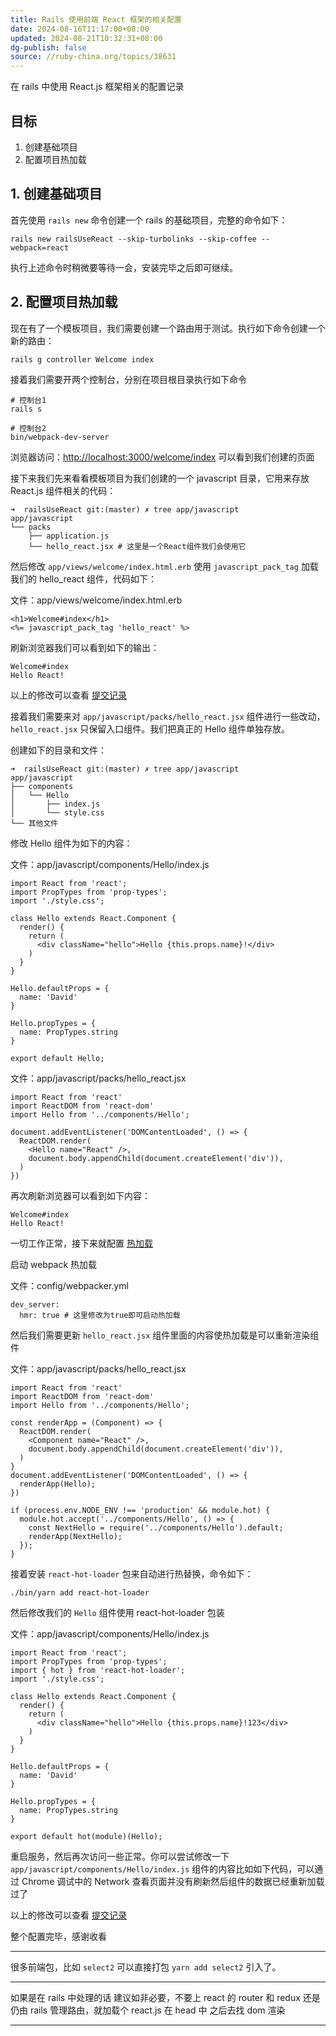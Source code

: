 ```yaml
---
title: Rails 使用前端 React 框架的相关配置
date: 2024-08-16T11:17:00+08:00
updated: 2024-08-21T10:32:31+08:00
dg-publish: false
source: //ruby-china.org/topics/38631
---
```


在 rails 中使用 React.js 框架相关的配置记录

## 目标

1. 创建基础项目
2. 配置项目热加载

## 1. 创建基础项目

首先使用 `rails new` 命令创建一个 rails 的基础项目，完整的命令如下：

`rails new railsUseReact --skip-turbolinks --skip-coffee --webpack=react`

执行上述命令时稍微要等待一会，安装完毕之后即可继续。

## 2. 配置项目热加载

现在有了一个模板项目，我们需要创建一个路由用于测试。执行如下命令创建一个新的路由：

`rails g controller Welcome index`

接着我们需要开两个控制台，分别在项目根目录执行如下命令

```
# 控制台1
rails s
```

```
# 控制台2
bin/webpack-dev-server
```

浏览器访问：[http://localhost:3000/welcome/index](http://localhost:3000/welcome/index) 可以看到我们创建的页面

接下来我们先来看看模板项目为我们创建的一个 javascript 目录，它用来存放 React.js 组件相关的代码：

```
➜  railsUseReact git:(master) ✗ tree app/javascript
app/javascript
└── packs
    ├── application.js
    └── hello_react.jsx # 这里是一个React组件我们会使用它
```

然后修改 `app/views/welcome/index.html.erb` 使用 `javascript_pack_tag` 加载我们的 hello_react 组件，代码如下：

文件：app/views/welcome/index.html.erb

```
<h1>Welcome#index</h1>
<%= javascript_pack_tag 'hello_react' %>
```

刷新浏览器我们可以看到如下的输出：

```
Welcome#index
Hello React!
```

以上的修改可以查看 [提交记录](https://github.com/monsterooo/railsUseReact/commit/779d5163159fb4b7113b2bd47f8a0f06c7e4ffe3)

接着我们需要来对 `app/javascript/packs/hello_react.jsx` 组件进行一些改动，`hello_react.jsx` 只保留入口组件。我们把真正的 Hello 组件单独存放。

创建如下的目录和文件：

```
➜  railsUseReact git:(master) ✗ tree app/javascript
app/javascript
├── components
│   └── Hello
│       ├── index.js
│       └── style.css
└── 其他文件
```

修改 Hello 组件为如下的内容：

文件：app/javascript/components/Hello/index.js

```
import React from 'react';
import PropTypes from 'prop-types';
import './style.css';

class Hello extends React.Component {
  render() {
    return (
      <div className="hello">Hello {this.props.name}!</div>
    )
  }
}

Hello.defaultProps = {
  name: 'David'
}

Hello.propTypes = {
  name: PropTypes.string
}

export default Hello;
```

文件：app/javascript/packs/hello_react.jsx

```
import React from 'react'
import ReactDOM from 'react-dom'
import Hello from '../components/Hello';

document.addEventListener('DOMContentLoaded', () => {
  ReactDOM.render(
    <Hello name="React" />,
    document.body.appendChild(document.createElement('div')),
  )
})
```

再次刷新浏览器可以看到如下内容：

```
Welcome#index
Hello React!
```

一切工作正常，接下来就配置 [热加载](https://github.com/rails/webpacker/blob/master/docs/webpack-dev-server.md)

启动 webpack 热加载

文件：config/webpacker.yml

```
dev_server:
  hmr: true # 这里修改为true即可启动热加载
```

然后我们需要更新 `hello_react.jsx` 组件里面的内容使热加载是可以重新渲染组件

文件：app/javascript/packs/hello_react.jsx

```
import React from 'react'
import ReactDOM from 'react-dom'
import Hello from '../components/Hello';

const renderApp = (Component) => {
  ReactDOM.render(
    <Component name="React" />,
    document.body.appendChild(document.createElement('div')),
  )
}
document.addEventListener('DOMContentLoaded', () => {
  renderApp(Hello);
})

if (process.env.NODE_ENV !== 'production' && module.hot) {
  module.hot.accept('../components/Hello', () => {
    const NextHello = require('../components/Hello').default;
    renderApp(NextHello);
  });
}
```

接着安装 `react-hot-loader` 包来自动进行热替换，命令如下：

```
./bin/yarn add react-hot-loader
```

然后修改我们的 `Hello` 组件使用 react-hot-loader 包装

文件：app/javascript/components/Hello/index.js

```
import React from 'react';
import PropTypes from 'prop-types';
import { hot } from 'react-hot-loader';
import './style.css';

class Hello extends React.Component {
  render() {
    return (
      <div className="hello">Hello {this.props.name}!123</div>
    )
  }
}

Hello.defaultProps = {
  name: 'David'
}

Hello.propTypes = {
  name: PropTypes.string
}

export default hot(module)(Hello);
```

重启服务，然后再次访问一些正常。你可以尝试修改一下 `app/javascript/components/Hello/index.js` 组件的内容比如如下代码，可以通过 Chrome 调试中的 Network 查看页面并没有刷新然后组件的数据已经重新加载过了

以上的修改可以查看 [提交记录](https://github.com/monsterooo/railsUseReact/commit/80941a399584c2a3a1d86ed4cc4ce32730cfe0d6)

整个配置完毕，感谢收看

---

很多前端包，比如 `select2` 可以直接打包 `yarn add select2` 引入了。

---

如果是在 rails 中处理的话 建议如非必要，不要上 react 的 router 和 redux 还是仍由 rails 管理路由，就加载个 react.js 在 head 中 之后去找 dom 渲染

---
